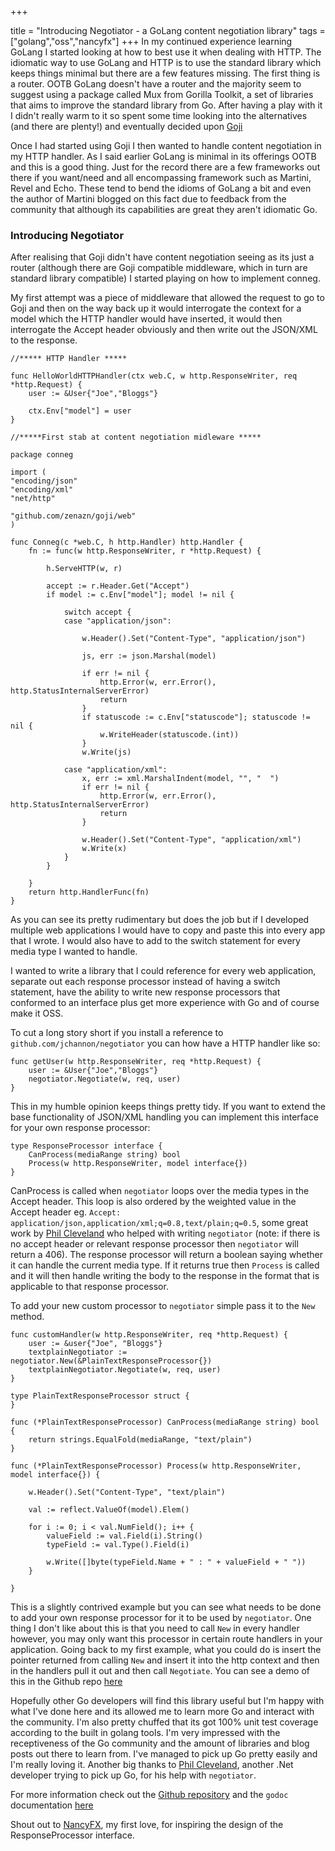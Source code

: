 +++

title = "Introducing Negotiator  - a GoLang content negotiation library"
tags = ["golang","oss","nancyfx"]
+++
In my continued experience learning GoLang I started looking at how to best use it when dealing with HTTP.  The idiomatic way to use GoLang and HTTP is to use the standard library which keeps things minimal but there are a few features missing.  The first thing is a router.  OOTB GoLang doesn't have a router and the majority seem to suggest using a package called Mux from Gorilla Toolkit, a set of libraries that aims to improve the standard library from Go.  After having a play with it I didn't really warm to it so spent some time looking into the alternatives (and there are plenty!) and eventually decided upon [Goji][1]

Once I had started using Goji I then wanted to handle content negotiation in my HTTP handler.  As I said earlier GoLang is minimal in its offerings OOTB and this is a good thing.  Just for the record there are a few frameworks out there if you want/need and all encompassing framework such as Martini, Revel and Echo.  These tend to bend the idioms  of GoLang a bit and even the author of Martini blogged on this fact due to feedback from the community that although its capabilities are great they aren't idiomatic Go.
<!--more-->
### Introducing Negotiator

After realising that Goji didn't have content negotiation seeing as its just a router (although there are Goji compatible middleware, which in turn are standard library compatible) I started playing on how to implement conneg.

My first attempt was a piece of middleware that allowed the request to go to Goji and then on the way back up it would interrogate the context for a model which the HTTP handler would have inserted, it would then interrogate the Accept header obviously and then write out the JSON/XML to the response.


    //***** HTTP Handler *****

    func HelloWorldHTTPHandler(ctx web.C, w http.ResponseWriter, req *http.Request) {
        user := &User{"Joe","Bloggs"}

        ctx.Env["model"] = user
    }

    //*****First stab at content negotiation midleware *****

    package conneg

    import (
    "encoding/json"
    "encoding/xml"
    "net/http"

    "github.com/zenazn/goji/web"
    )

    func Conneg(c *web.C, h http.Handler) http.Handler {
        fn := func(w http.ResponseWriter, r *http.Request) {

            h.ServeHTTP(w, r)

            accept := r.Header.Get("Accept")
            if model := c.Env["model"]; model != nil {

                switch accept {
                case "application/json":

                    w.Header().Set("Content-Type", "application/json")

                    js, err := json.Marshal(model)

                    if err != nil {
                        http.Error(w, err.Error(), http.StatusInternalServerError)
                        return
                    }
                    if statuscode := c.Env["statuscode"]; statuscode != nil {
                        w.WriteHeader(statuscode.(int))
                    }
                    w.Write(js)

                case "application/xml":
                    x, err := xml.MarshalIndent(model, "", "  ")
                    if err != nil {
                        http.Error(w, err.Error(), http.StatusInternalServerError)
                        return
                    }

                    w.Header().Set("Content-Type", "application/xml")
                    w.Write(x)
                }
            }

        }
        return http.HandlerFunc(fn)
    }


As you can see its pretty rudimentary but does the job but if I developed multiple web applications I would have to copy and paste this into every app that I wrote.  I would also have to add to the switch statement for every media type I wanted to handle.

I wanted to write a library that I could reference for every web application, separate out each response processor instead of having a switch statement, have the ability to write new response processors that conformed to an interface plus get more experience with Go and of course make it OSS.

To cut a long story short if you install a reference to `github.com/jchannon/negotiator` you can how have a HTTP handler like so:


    func getUser(w http.ResponseWriter, req *http.Request) {
        user := &User{"Joe","Bloggs"}
        negotiator.Negotiate(w, req, user)
    }


This in my humble opinion keeps things pretty tidy.  If you want to extend the base functionality of JSON/XML handling you can implement this interface for your own response processor:


    type ResponseProcessor interface {
    	CanProcess(mediaRange string) bool
    	Process(w http.ResponseWriter, model interface{})
    }


CanProcess is called when `negotiator` loops over the media types in the Accept header.  This loop is also ordered by the weighted value in the Accept header eg. `Accept: application/json,application/xml;q=0.8,text/plain;q=0.5`, some great work by [Phil Cleveland][2] who helped with writing `negotiator` (note: if there is no accept header or relevant response processor then `negotiator` will return a 406).  The response processor will return a boolean saying whether it can handle the current media type.  If it returns true then `Process` is called and it will then handle writing the body to the response in the format that is applicable to that response processor.

To add your new custom processor to `negotiator` simple pass it to the `New` method.


    func customHandler(w http.ResponseWriter, req *http.Request) {
        user := &user{"Joe", "Bloggs"}
        textplainNegotiator := negotiator.New(&PlainTextResponseProcessor{})
        textplainNegotiator.Negotiate(w, req, user)
    }

    type PlainTextResponseProcessor struct {
    }

    func (*PlainTextResponseProcessor) CanProcess(mediaRange string) bool {
    	return strings.EqualFold(mediaRange, "text/plain")
    }

    func (*PlainTextResponseProcessor) Process(w http.ResponseWriter, model interface{}) {

    	w.Header().Set("Content-Type", "text/plain")

    	val := reflect.ValueOf(model).Elem()

    	for i := 0; i < val.NumField(); i++ {
    		valueField := val.Field(i).String()
    		typeField := val.Type().Field(i)

    		w.Write([]byte(typeField.Name + " : " + valueField + " "))
    	}

    }


This is a slightly contrived example but you can see what needs to be done to add your own response processor for it to be used by `negotiator`.  One thing I don't like about this is that you need to call `New` in every handler however, you may only want this processor in certain route handlers in your application.  Going back to my first example, what you could do is insert the pointer returned from calling `New` and insert it into the http context and then in the handlers pull it out and then call `Negotiate`.  You can see a demo of this in the Github repo [here][6]

Hopefully other Go developers will find this library useful but I'm happy with what I've done here and its allowed me to learn more Go and interact with the community.  I'm also pretty chuffed that its got 100% unit test coverage according to the built in golang tools.  I'm  very impressed with the receptiveness of the Go community and the amount of libraries and blog posts out there to learn from.  I've managed to pick up Go pretty easily and I'm really loving it.  Another big thanks to [Phil Cleveland][2], another .Net developer trying to pick up Go, for his help with `negotiator`.

For more information check out the [Github repository][4] and the `godoc` documentation [here][5]

Shout out to [NancyFX][3], my first love, for inspiring the design of the ResponseProcessor interface.

[1]: https://goji.io
[2]: https://twitter.com/pdoh00
[3]: http://nancyfx.org
[4]: http://github.com/jchannon/negotiator
[5]: https://godoc.org/github.com/jchannon/negotiator
[6]: https://github.com/jchannon/negotiator/blob/master/demo/main.go
